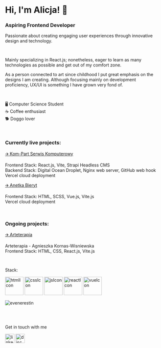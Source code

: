 <h1>Hi, I'm Alicja! 🦈</h1>
<h3>Aspiring Frontend Developer</h3>
<p>
  Passionate about creating engaging user experiences through innovative design and technology.
</p>
<br />
<p>
  Mainly specializing in React.js; nonetheless, eager to learn as many technologies as possible and get out of my comfort zone.
</p>
<p>
  As a person connected to art since childhood I put great emphasis on the designs I am creating. Although focusing mainly on development proficiency, UX/UI is something I have grown very fond of. 
</p>

<br />

<p>
  🖥️   Computer Science Student <br />
  ☕   Coffee enthusiast <br />
  🐕   Doggo lover <br />
</p>

<br />

<h3> Currently live projects: </h3>
<div>
  <a href="https://www.komputerowyserwis.com" >🡪   Kom-Part Serwis Komputerowy</a>
  <p>
  Frontend Stack: React.js, Vite, Strapi Headless CMS <br />
  Backend Stack: Digital Ocean Droplet, Nginx web server, GitHub web hook <br />
  Vercel cloud deployment
  </p>
</div>
<div>
  <a href="https://anetkabieryt.pl" >🡪   Anetka Bieryt</a>
  <p>
  Frontend Stack: HTML, SCSS, Vue.js, Vite.js <br />
  Vercel cloud deployment
  </p>
</div>

<br />

<h3> Ongoing projects: </h3>
<div>
<!--   <a href="" >🡪   Arteterapia - Agnieszka Kornas-Wisniewska</a> <br /> -->
  <a href="https://arteterapia.netlify.app" >🡪  Arteterapia </a>
  <p>   
    Arteterapia - Agnieszka Kornas-Wisniewska <br/ >
    Frontend Stack: HTML, CSS, React.js, Vite.js
  </p>
<!--   Current static files deployed on Vercel cloud -->
<!--   <br /> -->
<!--   Collaboration with <a href="https://github.com/Astan28"> @Astan28 <a/> - responsible for backend -->
<!--   </p> -->
</div>

<br />

<p>
<p align="left">Stack:</p>
<img src="https://github.com/user-attachments/assets/f94cc8c6-ef12-4b32-8759-e42e71cdc1cd" alt="htmlIcon" width="60" height="60" />
<img src="https://github.com/user-attachments/assets/e69de920-44f2-4921-a9d5-87b112659429" alt="cssIcon" width="60" height="60" />
<img src="https://github.com/user-attachments/assets/1b96b069-e5d3-4bdf-abaf-dd9dbd8430ed" alt="jsIcon" width="60" height="60" />
<img src="https://github.com/user-attachments/assets/dcd99818-d6bd-402d-871c-a48db16823f5" alt="reactIcon" width="60" height="60" />
<img src="https://github.com/user-attachments/assets/1feaffb9-b462-4d0b-a790-255d280935cf" alt="vueIcon" width="60" height="60" />
<!-- <img src="" alt="Icon" width="60" height="60" /> -->
</p>


<p><img align="center" src="https://github-readme-stats.vercel.app/api/top-langs?username=evenerestin&show_icons=true&locale=en&layout=compact" alt="evenerestin" /></p>

<br />
<br />


<p align="left center"> Get in touch with me </p>
<p align="left center">
<img src="https://github.com/user-attachments/assets/32b30aa1-0582-4711-8202-9c98b21f722e" alt="linkedin-fill" width="30" height="30" />
<img src="https://github.com/user-attachments/assets/27da14dd-adb2-4f42-aae8-d8751f8b83ea" alt="discord-fill" width="30" height="30" />
</p>


<!--
![html5-fill](https://github.com/user-attachments/assets/f94cc8c6-ef12-4b32-8759-e42e71cdc1cd)
![css3-fill](https://github.com/user-attachments/assets/e69de920-44f2-4921-a9d5-87b112659429)
![javascript-fill](https://github.com/user-attachments/assets/1b96b069-e5d3-4bdf-abaf-dd9dbd8430ed)
![reactjs-line](https://github.com/user-attachments/assets/dcd99818-d6bd-402d-871c-a48db16823f5)
![vuejs-fill](https://github.com/user-attachments/assets/1feaffb9-b462-4d0b-a790-255d280935cf)
![angularjs-fill](https://github.com/user-attachments/assets/1df47e1e-19a4-41a1-abee-1845d0be1685)
![svelte-fill](https://github.com/user-attachments/assets/a25d4d20-e41f-4d67-bab6-21c5ef4f64be)
![flutter-fill](https://github.com/user-attachments/assets/caec7476-a898-41ab-a4b7-983dbaa32939)
![nextjs-fill](https://github.com/user-attachments/assets/69ee41f3-0dcc-46ee-b508-edc19948acce)
![gatsby-fill](https://github.com/user-attachments/assets/274bd1da-76d6-491c-b84c-925147f973d7)
-->
